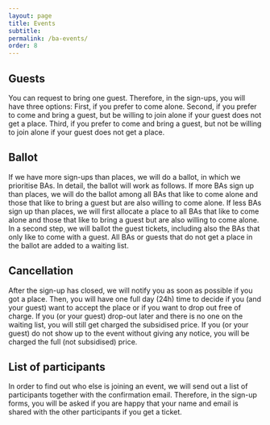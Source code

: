 ```yaml
---
layout: page
title: Events
subtitle:
permalink: /ba-events/
order: 8
---
```


## Guests

You can request to bring one guest. Therefore, in the sign-ups, you will have three options: First, if you prefer to come alone. Second, if you prefer to come and bring a guest, but be willing to join alone if your guest does not get a place. Third, if you prefer to come and bring a guest, but not be willing to join alone if your guest does not get a place.

## Ballot

If we have more sign-ups than places, we will do a ballot, in which we prioritise BAs. In detail, the ballot will work as follows. If more BAs sign up than places, we will do the ballot among all BAs that like to come alone and those that like to bring a guest but are also willing to come alone. If less BAs sign up than places, we will first allocate a place to all BAs that like to come alone and those that like to bring a guest but are also willing to come alone. In a second step, we will ballot the guest tickets, including also the BAs that only like to come with a guest. All BAs or guests that do not get a place in the ballot are added to a waiting list.

## Cancellation

After the sign-up has closed, we will notify you as soon as possible if you got a place. Then, you will have one full day (24h) time to decide if you (and your guest) want to accept the place or if you want to drop out free of charge. If you (or your guest) drop-out later and there is no one on the waiting list, you will still get charged the subsidised price. If you (or your guest) do not show up to the event without giving any notice, you will be charged the full (not subsidised) price.

## List of participants

In order to find out who else is joining an event, we will send out a list of participants together with the confirmation email. Therefore, in the sign-up forms, you will be asked if you are happy that your name and email is shared with the other participants if you get a ticket.
